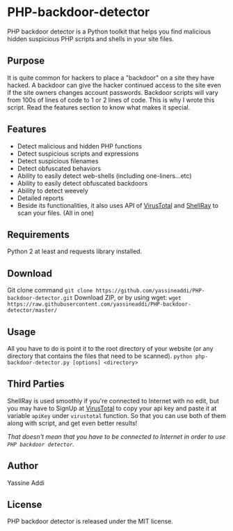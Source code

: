 # PHP-backdoor-detector
PHP backdoor detector is a Python toolkit that helps you find malicious hidden suspicious PHP scripts and shells in your site files.
## Purpose
It is quite common for hackers to place a "backdoor" on a site they have hacked. A backdoor can give the hacker continued access to the site even if the site owners changes account passwords. Backdoor scripts will vary from 100s of lines of code to 1 or 2 lines of code.
This is why I wrote this script. Read the features section to know what makes it special.
## Features
- Detect malicious and hidden PHP functions
- Detect suspicious scripts and expressions
- Detect suspicious filenames
- Detect obfuscated behaviors
- Ability to easily detect web-shells (including one-liners...etc)
- Ability to easily detect obfuscated backdoors
- Ability to detect weevely
- Detailed reports
- Beside its functionalities, it also uses API of [VirusTotal](https://www.virustotal.com) and [ShellRay](https://shellray.com) to scan your files. (All in one)

## Requirements
Python 2 at least and requests library installed.
## Download
Git clone command
`git clone https://github.com/yassineaddi/PHP-backdoor-detector.git`
Download ZIP, or by using wget:
`wget https://raw.githubusercontent.com/yassineaddi/PHP-backdoor-detector/master/`
## Usage
All you have to do is point it to the root directory of your website (or any directory that contains the files that need to be scanned).
`python php-backdoor-detector.py [options] <directory>`
## Third Parties
ShellRay is used smoothly if you're connected to Internet with no edit, but you may have to SignUp at [VirusTotal](https://www.virustotal.com) to copy your api key and paste it at variable `apiKey` under `virustotal` function. So that you can use both of them along with script, and get even better results!

*That doesn't mean that you have to be connected to Internet in order to use `PHP backdoor detector`.*
## Author
Yassine Addi
## License
PHP backdoor detector is released under the MIT license.